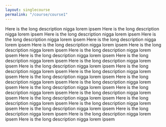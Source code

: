 ```yaml
---
layout: singlecourse
permalink: "/course/course1"
---
```


Here is the long description nigga lorem ipsem Here is the long description nigga lorem ipsem Here is the long description nigga lorem ipsem Here is the long description nigga lorem ipsem Here is the long description nigga lorem ipsem Here is the long description nigga lorem ipsem Here is the long description nigga lorem ipsem Here is the long description nigga lorem ipsem Here is the long description nigga lorem ipsem Here is the long description nigga lorem ipsem Here is the long description nigga lorem ipsem Here is the long description nigga lorem ipsem Here is the long description nigga lorem ipsem Here is the long description nigga lorem ipsem Here is the long description nigga lorem ipsem Here is the long description nigga lorem ipsem Here is the long description nigga lorem ipsem Here is the long description nigga lorem ipsem Here is the long description nigga lorem ipsem Here is the long description nigga lorem ipsem Here is the long description nigga lorem ipsem Here is the long description nigga lorem ipsem Here is the long description nigga lorem ipsem Here is the long description nigga lorem ipsem Here is the long description nigga lorem ipsem Here is the long description nigga lorem ipsem Here is the long description nigga lorem ipsem 